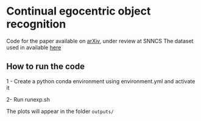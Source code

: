 Continual egocentric object recognition
==============

Code for the paper available on [arXiv](https://arxiv.org/pdf/1912.05029.pdf), under review at SNNCS
The dataset used in available [here](https://figshare.com/articles/dataset/small_re-identification_dataset_with_classes/14706003)


How to run the code
------------


1 - Create a python conda environment using environment.yml and activate it 

2- Run runexp.sh

The plots will appear in the folder `outputs/`


